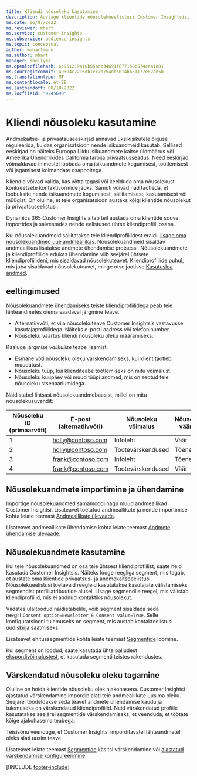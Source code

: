 ```yaml
---
title: Kliendi nõusoleku kasutamine
description: Austage klientide nõusolekueelistusi Customer Insightsis, importides nõusolekuandmeid.
ms.date: 06/07/2022
ms.reviewer: mhart
ms.service: customer-insights
ms.subservice: audience-insights
ms.topic: conceptual
author: m-hartmann
ms.author: mhart
manager: shellyha
ms.openlocfilehash: 6c951219410b55adc34691f677158b574cea1e01
ms.sourcegitcommit: 49394c7216db1ec7b754db6014b651177e82ae5b
ms.translationtype: MT
ms.contentlocale: et-EE
ms.lasthandoff: 08/10/2022
ms.locfileid: "9245690"
---
```

# <a name="use-customer-consent"></a>Kliendi nõusoleku kasutamine

Andmekaitse- ja privaatsuseeskirjad annavad üksikisikutele õiguse reguleerida, kuidas organisatsioon nende isikuandmeid kasutab. Sellised eeskirjad on näiteks Euroopa Liidu isikuandmete kaitse üldmäärus või Ameerika Ühendriikides California tarbija privaatsusseadus. Need eeskirjad võimaldavad inimestel loobuda oma isikuandmete kogumisest, töötlemisest või jagamisest kolmandate osapooltega.  

Kliendid võivad valida, kas võtta tagasi või keelduda oma nõusolekust konkreetsete kontaktivormide jaoks. Samuti võivad nad taotleda, et loobuksite nende isikuandmete kogumisest, säilitamisest, kasutamisest või müügist. On oluline, et teie organisatsioon austaks kõigi klientide nõusolekut ja privaatsuseelistusi.  

Dynamics 365 Customer Insights aitab teil austada oma klientide soove, importides ja salvestades nende eelistused ühtse kliendiprofiili osana.

Kui nõusolekuandmeid säilitatakse teie kliendiprofiilidest eraldi, [lisage oma nõusolekuandmed uue andmeallikas](#import-and-unify-consent-data). Nõusolekuandmeid sisaldav andmeallikas lisatakse andmete ühendamise protsessi. Nõusolekuandmete ja kliendiprofiilide edukas ühendamine viib seejärel ühtsete kliendiprofiilideni, mis sisaldavad nõusolekuteavet. Kliendiprofiilide puhul, mis juba sisaldavad nõusolekuteavet, minge otse jaotisse [Kasutusloa andmed](#use-consent-data).

## <a name="prerequisites"></a>eeltingimused

Nõusolekuandmete ühendamiseks teiste kliendiprofiilidega peab teie lähteandmetes olema saadaval järgmine teave.

- Alternatiivvõti, et viia nõusolekuteave Customer Insightsis vastavusse kasutajaprofiilidega. Näiteks e-posti aadress või telefoninumber.
- Nõusoleku väärtus kliendi nõusoleku oleku määramiseks.

Kaaluge järgmise *valikulise* teabe lisamist.

- Esmane võti nõusoleku oleku värskendamiseks, kui klient taotleb muudatust.
- Nõusoleku tüüp, kui klienditeabe töötlemiseks on mitu võimalust.
- Nõusoleku kuupäev või muud tüüpi andmed, mis on seotud teie nõusoleku stsenaariumidega.

Näidistabel lihtsast nõusolekuandmebaasist, millel on mitu nõusolekusuvandit:

|Nõusoleku ID (primaarvõti)   |E-post (alternatiivvõti)  |Nõusoleku võimalus  |Nõusoleku väärtus  |
|---------|---------|---------|---------|
|1    |  holly@contoso.com       |  Infoleht       |  Väär       |
|2    |  holly@contoso.com       |  Tootevärskendused       |  Tõene       |
|3    |  frank@contoso.com       |  Infoleht       | Tõene        |
|4    |  frank@contoso.com       |  Tootevärskendused       |  Väär       |

## <a name="import-and-unify-consent-data"></a>Nõusolekuandmete importimine ja ühendamine

Importige nõusolekuandmed samamoodi nagu muud andmeallikad Customer Insightsi. Lisateavet toetatud andmeallikate ja nende importimise kohta leiate teemast [Andmeallikate ülevaade](data-sources.md).

Lisateavet andmeallikate ühendamise kohta leiate teemast [Andmete ühendamise ülevaade](data-unification.md).

## <a name="use-consent-data"></a>Nõusolekuandmete kasutamine

Kui teie nõusolekuandmed on osa teie ühtsest kliendiprofiilist, saate neid kasutada Customer Insightsis. Näiteks looge reegliga segment, mis tagab, et austate oma klientide privaatsus- ja andmekaitseeelistusi. Nõusolekueelistusi toetavaid reegleid kasutatakse kasutajate välistamiseks segmendist profiiliatribuutide alusel. Lisage segmendile reegel, mis välistab kliendiprofiilid, mis ei andnud kontaktiks nõusolekut.

Viidates ülaltoodud näidistabelile, võib segment sisaldada seda reeglit:`Consent option=Newsletter & Consent value=True`. Selle konfiguratsiooni tulemuseks on segment, mis austab kontakteelistusi uudiskirja saatmiseks.

Lisateavet ehitussegmentide kohta leiate teemast [Segmentide](segment-builder.md) loomine.

Kui segment on loodud, saate kasutada ühte paljudest [ekspordivõimalustest](export-destinations.md), et kasutada segmenti teistes rakendustes.

## <a name="ensure-updated-consent-status"></a>Värskendatud nõusoleku oleku tagamine

Oluline on hoida klientide nõusoleku olek ajakohasena. Customer Insightsi ajastatud värskendamine impordib alati teie andmeallikate uusima oleku. Seejärel töödeldakse seda teavet andmete ühendamise kaudu ja tulemuseks on värskendatud kliendiprofiilid. Neid värskendatud profiile kasutatakse seejärel segmentide värskendamiseks, et veenduda, et töötate kõige ajakohasema teabega.

Teisisõnu veenduge, et Customer Insightsi imporditavatel lähteandmetel oleks alati uusim teave.

Lisateavet leiate teemast [Segmentide](segments.md#refresh-segments) käsitsi värskendamine või [ajastatud värskendamise konfigureerimine](schedule-refresh.md).

[!INCLUDE [footer-include](includes/footer-banner.md)]
